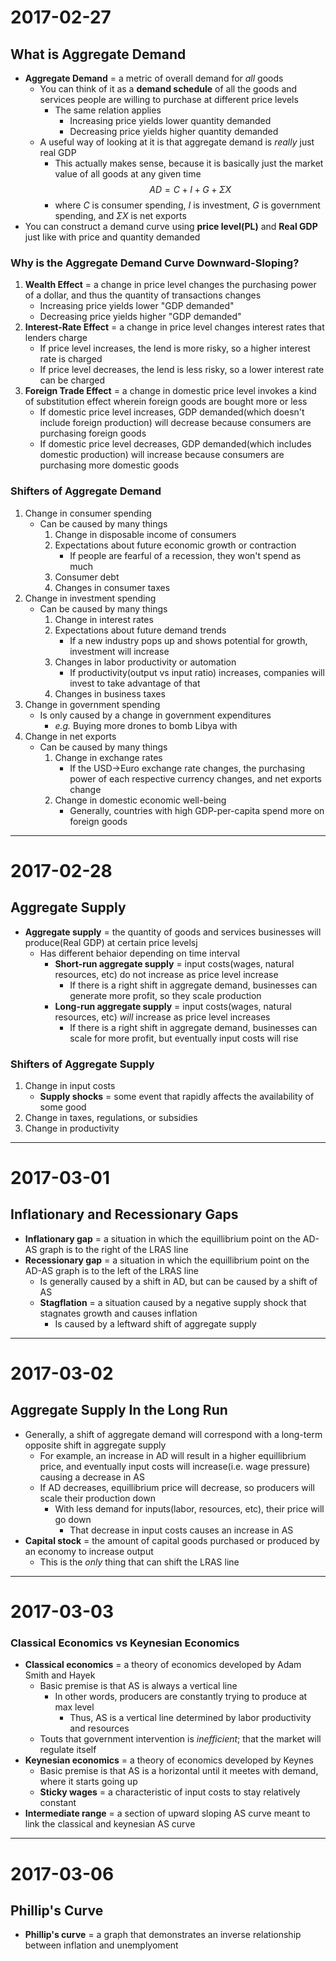 # 2017-02-27

## What is Aggregate Demand
- **Aggregate Demand** = a metric of overall demand for *all* goods
    * You can think of it as a **demand schedule** of all the goods and services people are willing to purchase at different price levels
        + The same relation applies
            - Increasing price yields lower quantity demanded
            - Decreasing price yields higher quantity demanded
    * A useful way of looking at it is that aggregate demand is *really* just real GDP
        + This actually makes sense, because it is basically just the market value of all goods at any given time
$$ AD = C + I + G + \Sigma X $$
        + where $C$ is consumer spending, $I$ is investment, $G$ is government spending, and $\Sigma X$ is net exports
- You can construct a demand curve using **price level(PL)** and **Real GDP** just like with price and quantity demanded

### Why is the Aggregate Demand Curve Downward-Sloping?
1. **Wealth Effect** = a change in price level changes the purchasing power of a dollar, and thus the quantity of transactions changes
    * Increasing price yields lower "GDP demanded"
    * Decreasing price yields higher "GDP demanded"
2. **Interest-Rate Effect** = a change in price level changes interest rates that lenders charge
    * If price level increases, the lend is more risky, so a higher interest rate is charged
    * If price level decreases, the lend is less risky, so a lower interest rate can be charged
3. **Foreign Trade Effect** = a change in domestic price level invokes a kind of substitution effect wherein foreign goods are bought more or less
    * If domestic price level increases, GDP demanded(which doesn't include foreign production) will decrease because consumers are purchasing foreign goods
    * If domestic price level decreases, GDP demanded(which includes domestic production) will increase because consumers are purchasing more domestic goods

### Shifters of Aggregate Demand
1. Change in consumer spending
    * Can be caused by many things
        1. Change in disposable income of consumers
        2. Expectations about future economic growth or contraction
            + If people are fearful of a recession, they won't spend as much
        3. Consumer debt
        4. Changes in consumer taxes
2. Change in investment spending
    * Can be caused by many things
        1. Change in interest rates
        2. Expectations about future demand trends
            * If a new industry pops up and shows potential for growth, investment will increase
        3. Changes in labor productivity or automation
            * If productivity(output vs input ratio) increases, companies will invest to take advantage of that
        4. Changes in business taxes
3. Change in government spending
    * Is only caused by a change in government expenditures
        + *e.g.* Buying more drones to bomb Libya with
4. Change in net exports
    * Can be caused by many things
        1. Change in exchange rates
            * If the USD->Euro exchange rate changes, the purchasing power of each respective currency changes, and net exports change
        2. Change in domestic economic well-being
            * Generally, countries with high GDP-per-capita spend more on foreign goods

---

# 2017-02-28

## Aggregate Supply
- **Aggregate supply** = the quantity of goods and services businesses will produce(Real GDP) at certain price levelsj
    * Has different behaior depending on time interval
        + **Short-run aggregate supply** = input costs(wages, natural resources, etc) do not increase as price level increase
            - If there is a right shift in aggregate demand, businesses can generate more profit, so they scale production
        + **Long-run aggregate supply** = input costs(wages, natural resources, etc) *will* increase as price level increases
            - If there is a right shift in aggregate demand, businesses can scale for more profit, but eventually input costs will rise

### Shifters of Aggregate Supply
1. Change in input costs
    * **Supply shocks** = some event that rapidly affects the availability of some good
2. Change in taxes, regulations, or subsidies
3. Change in productivity

---

# 2017-03-01

## Inflationary and Recessionary Gaps
- **Inflationary gap** = a situation in which the equillibrium point on the AD-AS graph is to the right of the LRAS line
- **Recessionary gap** = a situation in which the equillibrium point on the AD-AS graph is to the left of the LRAS line
    * Is generally caused by a shift in AD, but can be caused by a shift of AS
    * **Stagflation** = a situation caused by a negative supply shock that stagnates growth and causes inflation
        + Is caused by a leftward shift of aggregate supply

---

# 2017-03-02

## Aggregate Supply In the Long Run
- Generally, a shift of aggregate demand will correspond with a long-term opposite shift in aggregate supply
    * For example, an increase in AD will result in a higher equillibrium price, and eventually input costs will increase(i.e. wage pressure) causing a decrease in AS
    * If AD decreases, equillibrium price will decrease, so producers will scale their production down
        * With less demand for inputs(labor, resources, etc), their price will go down
            + That decrease in input costs causes an increase in AS
- **Capital stock** = the amount of capital goods purchased or produced by an economy to increase output
    * This is the *only* thing that can shift the LRAS line

---

# 2017-03-03

### Classical Economics vs Keynesian Economics
- **Classical economics** = a theory of economics developed by Adam Smith and Hayek
    * Basic premise is that AS is always a vertical line
        + In other words, producers are constantly trying to produce at max level
            - Thus, AS is a vertical line determined by labor productivity and resources
    * Touts that government intervention is *inefficient*; that the market will regulate itself
- **Keynesian economics** = a theory of economics developed by Keynes
    * Basic premise is that AS is a horizontal until it meetes with demand, where it starts going up
    * **Sticky wages** = a characteristic of input costs to stay relatively constant
- **Intermediate range** = a section of upward sloping AS curve meant to link the classical and keynesian AS curve

---

# 2017-03-06

## Phillip's Curve
- **Phillip's curve** = a graph that demonstrates an inverse relationship between inflation and unemplyoment
